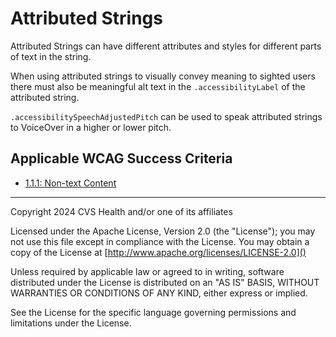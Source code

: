 # Attributed Strings

Attributed Strings can have different attributes and styles for different parts of text in the string. 

When using attributed strings to visually convey meaning to sighted users there must also be meaningful alt text in the `.accessibilityLabel` of the attributed string. 

`.accessibilitySpeechAdjustedPitch` can be used to speak attributed strings to VoiceOver in a higher or lower pitch.    

## Applicable WCAG Success Criteria
- [1.1.1: Non-text Content](https://www.w3.org/WAI/WCAG22/Understanding/non-text-content)

----

Copyright 2024 CVS Health and/or one of its affiliates

Licensed under the Apache License, Version 2.0 (the "License");
you may not use this file except in compliance with the License.
You may obtain a copy of the License at
[http://www.apache.org/licenses/LICENSE-2.0]()

Unless required by applicable law or agreed to in writing, software
distributed under the License is distributed on an "AS IS" BASIS,
WITHOUT WARRANTIES OR CONDITIONS OF ANY KIND, either express or implied.

See the License for the specific language governing permissions and
limitations under the License.
